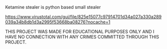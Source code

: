Ketamine stealer is python based small stealer 

https://www.virustotal.com/gui/file/825e15077c97914701d34a027a330a289039a34b8db1d3a2995f53668ba08276?nocache=1

THIS PROJECT WAS MADE FOR EDUCATIONAL PURPOSES ONLY AND I HAVE NO CONNECTION WITH ANY CRIMES COMMITTED THROUGH THIS PROJECT.

